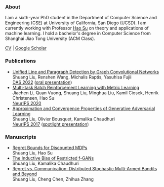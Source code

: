 ### About

I am a sixth-year PhD student in the Department of Computer Science and Engineering (CSE) at University of California, San Diego (UCSD). I am currently working with Professor [Hao Su](http://cseweb.ucsd.edu/~haosu/) on theory and applications of machine learning. I hold a bachelor's degree in Computer Science from Shanghai Jiao Tong University (ACM Class).

[CV](https://shuang-liu.github.io/CV.pdf) &#124; [Google Scholar](https://scholar.google.com/citations?user=01je3ewAAAAJ)

### Publications
* [Unified Line and Paragraph Detection by Graph Convolutional Networks](https://arxiv.org/abs/2203.09638)    
Shuang Liu, Renshen Wang, Michalis Raptis, Yasuhisa Fujii  
[DAS 2022]() ([oral presentation]())
* [Multi-task Batch Reinforcement Learning with Metric Learning](https://arxiv.org/abs/1909.11373)  
Jiachen Li, Quan Vuong, Shuang Liu, Minghua Liu, Kamil Ciosek, Henrik Christensen, Hao Su  
[NeurIPS 2020](https://proceedings.neurips.cc/paper/2020/hash/4496bf24afe7fab6f046bf4923da8de6-Abstract.html)
* [Approximation and Convergence Properties of
Generative Adversarial Learning](https://arxiv.org/abs/1705.08991)    
Shuang Liu, Olivier Bousquet, Kamalika Chaudhuri   
[NeurIPS 2017](https://papers.nips.cc/paper/7138-approximation-and-convergence-properties-of-generative-adversarial-learning) ([spotlight presentation](https://nips.cc/Conferences/2017/Schedule?showEvent=10072))

### Manuscripts
* [Regret Bounds for Discounted MDPs](https://arxiv.org/abs/2002.05138)  
Shuang Liu, Hao Su
* [The Inductive Bias of Restricted f-GANs](https://arxiv.org/abs/1809.04542)  
Shuang Liu, Kamalika Chaudhuri
* [Regret vs. Communication: Distributed Stochastic Multi-Armed Bandits and Beyond](https://arxiv.org/abs/1504.03509)    
Shuang Liu, Cheng Chen, Zhihua Zhang



